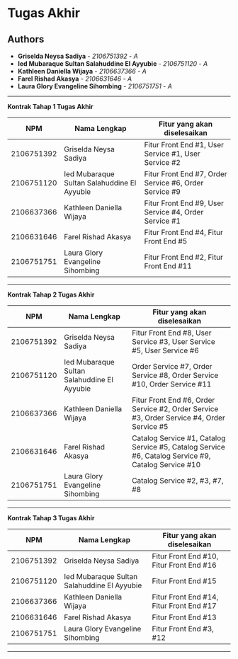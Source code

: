 # Tugas Akhir
## Authors
* **Griselda Neysa Sadiya** - *2106751392* - *A*
* **Ied Mubaraque Sultan Salahuddine El Ayyubie** - *2106751120* - *A*
* **Kathleen Daniella Wijaya** - *2106637366* - *A*
* **Farel Rishad Akasya** - *2106631646* - *A*
* **Laura Glory Evangeline Sihombing** - *2106751751* - *A*


---
**Kontrak Tahap 1 Tugas Akhir**

| NPM | Nama Lengkap | Fitur yang akan diselesaikan  |
| ----------| --- | ---------- | 
| 2106751392 | Griselda Neysa Sadiya | Fitur Front End #1, User Service #1, User Service #2 |
| 2106751120 | Ied Mubaraque Sultan Salahuddine El Ayyubie | Fitur Front End #7, Order Service #6, Order Service #9 |
| 2106637366 | Kathleen Daniella Wijaya | Fitur Front End #9, User Service #4, Order Service #1 |
| 2106631646 | Farel Rishad Akasya |  Fitur Front End #4,  Fitur Front End #5 |
| 2106751751 | Laura Glory Evangeline Sihombing | Fitur Front End #2, Fitur Front End #11 |

---
**Kontrak Tahap 2 Tugas Akhir**

| NPM | Nama Lengkap | Fitur yang akan diselesaikan  |
| ----------| --- | ---------- | 
| 2106751392 | Griselda Neysa Sadiya | Fitur Front End #8, User Service #3, User Service #5, User Service #6 |
| 2106751120 | Ied Mubaraque Sultan Salahuddine El Ayyubie | Order Service #7, Order Service #8, Order Service #10, Order Service #11 |
| 2106637366 | Kathleen Daniella Wijaya | Fitur Front End #6, Order Service #2, Order Service #3, Order Service #4, Order Service #5 |
| 2106631646 | Farel Rishad Akasya | Catalog Service #1, Catalog Service #5, Catalog Service #6, Catalog Service #9, Catalog Service #10 |
| 2106751751 | Laura Glory Evangeline Sihombing | Catalog Service #2, #3, #7, #8 |

---
**Kontrak Tahap 3 Tugas Akhir**

| NPM | Nama Lengkap | Fitur yang akan diselesaikan  |
| ----------| --- | ---------- | 
| 2106751392 | Griselda Neysa Sadiya | Fitur Front End #10, Fitur Front End #16 |
| 2106751120 | Ied Mubaraque Sultan Salahuddine El Ayyubie | Fitur Front End #15 |
| 2106637366 | Kathleen Daniella Wijaya | Fitur Front End #14, Fitur Front End #17 |
| 2106631646 | Farel Rishad Akasya | Fitur Front End #13 |
| 2106751751 | Laura Glory Evangeline Sihombing | Fitur Front End #3, #12 |
---
